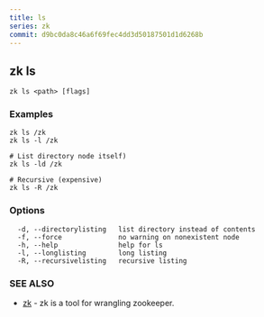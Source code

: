 ```yaml
---
title: ls
series: zk
commit: d9bc0da8c46a6f69fec4dd3d50187501d1d6268b
---
```

## zk ls



```
zk ls <path> [flags]
```

### Examples

```
zk ls /zk
zk ls -l /zk

# List directory node itself)
zk ls -ld /zk

# Recursive (expensive)
zk ls -R /zk
```

### Options

```
  -d, --directorylisting   list directory instead of contents
  -f, --force              no warning on nonexistent node
  -h, --help               help for ls
  -l, --longlisting        long listing
  -R, --recursivelisting   recursive listing
```

### SEE ALSO

* [zk](../)	 - zk is a tool for wrangling zookeeper.

